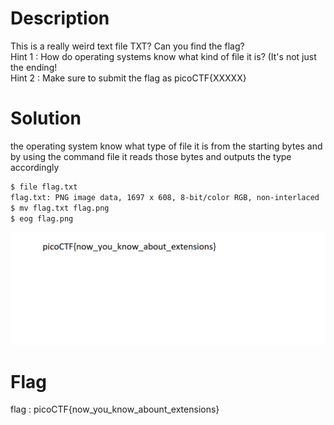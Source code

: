 # Description

This is a really weird text file TXT? Can you find the flag?  
Hint 1 : How do operating systems know what kind of file it is? (It's not just the ending!  
Hint 2 : Make sure to submit the flag as picoCTF{XXXXX}

# Solution

the operating system know what type of file it is from the starting bytes and by using the command file it reads those bytes and outputs the type accordingly

```bash
$ file flag.txt
flag.txt: PNG image data, 1697 x 608, 8-bit/color RGB, non-interlaced
$ mv flag.txt flag.png
$ eog flag.png
```

![alt image](flag.png)

# Flag

flag : picoCTF{now_you_know_abount_extensions}
